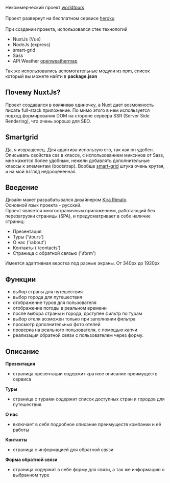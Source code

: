 Некоммерческий проект [worldtours](https://worldtours.herokuapp.com/)<br><br>
Проект развернут на бесплатном сервисе [heroku](https://www.heroku.com/)<br><br>
При создании проекта, использовался стек технологий
- NuxtJs (Vue)
- NodeJs (express)
- smart-grid
- Sass
- API Weather [openweathermap](https://openweathermap.org/)

Так же использовались вспомогательные модули из npm, список который вы можете найти в **package.json**

## Почему NuxtJs? 
Проект создавался в ~~соляново~~ одиночку, а Nuxt дает возможность писать full-stack приложение. По мимо этого в нем используется подход формирования DOM на стороне сервера SSR (Server Side Rendering), что очень хорошо для SEO.

## Smartgrid 
Да, я извращенец. Для адаптива использую его, так как он удобен. Описывать свойства css в классе, с использованием миксинов от Sass, мне кажется более удобным, нежели добавлять дополнительные классы к элементам (bootstrap). Вообще [smart-grid](https://github.com/dmitry-lavrik/smart-grid) штука очень крутая, и на мой взгляд недооцененная.

## Введение
Дизайн макет разрабатывался дизайнером [Kira Rimalo](https://www.instagram.com/rimalo_k/).<br>
Основной язык проекта - русский.<br>
Проект является многостраничным приложением, работающий без перезагрузки страницы (SPA), и предусматривает в себе наличие страниц:
- Презентация
- Туры ('\tours')
- О нас ('\about')
- Контакты ('\contacts')
- Страница с обратной связью ('\form')

Имеется адаптивная верстка под разные экраны. От 340px до 1920px

## Функции
- выбор страны для путешествия
- выбор города для путешествия
- отображение туров для пользователя
- отображение погоды в реальном времени
- после выбора страны и города, доступен фильтр по турам
- выбор отеля возможен только при заполнении фильтра
- просмотр дополнительных фото отелей
- проверка на реального пользователя, с помощью капчи
- реализация обратной связи с пользователем через форму.

## Описание

**Презентация**
- страница презентации содержит краткое описание преимуществ сервиса

**Туры**
- страница с турами содержит список доступных стран и городов для путешествия

**О нас**
- включает в себя подробное описание преимуществ компании и её работы

**Контакты**
- страница с информацией для обратной связи

**Форма обратной связи**
- страница содержит в себе форму для связи, а так же информацию о выбранном туре
